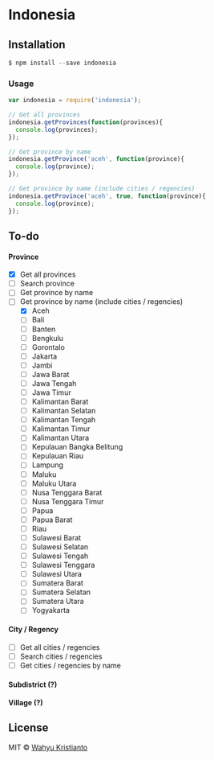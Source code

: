 # Indonesia

## Installation

```js
$ npm install --save indonesia
```

### Usage

```js
var indonesia = require('indonesia');

// Get all provinces
indonesia.getProvinces(function(provinces){
  console.log(provinces);
});

// Get province by name
indonesia.getProvince('aceh', function(province){
  console.log(province);
});

// Get province by name (include cities / regencies)
indonesia.getProvince('aceh', true, function(province){
  console.log(province);
});
```

## To-do
#### Province
- [x] Get all provinces
- [ ] Search province
- [ ] Get province by name
- [ ] Get province by name (include cities / regencies)
  - [x] Aceh
  - [ ] Bali
  - [ ] Banten
  - [ ] Bengkulu
  - [ ] Gorontalo
  - [ ] Jakarta
  - [ ] Jambi
  - [ ] Jawa Barat
  - [ ] Jawa Tengah
  - [ ] Jawa Timur
  - [ ] Kalimantan Barat
  - [ ] Kalimantan Selatan
  - [ ] Kalimantan Tengah
  - [ ] Kalimantan Timur
  - [ ] Kalimantan Utara
  - [ ] Kepulauan Bangka Belitung
  - [ ] Kepulauan Riau
  - [ ] Lampung
  - [ ] Maluku
  - [ ] Maluku Utara
  - [ ] Nusa Tenggara Barat
  - [ ] Nusa Tenggara Timur
  - [ ] Papua
  - [ ] Papua Barat
  - [ ] Riau
  - [ ] Sulawesi Barat
  - [ ] Sulawesi Selatan
  - [ ] Sulawesi Tengah
  - [ ] Sulawesi Tenggara
  - [ ] Sulawesi Utara
  - [ ] Sumatera Barat
  - [ ] Sumatera Selatan
  - [ ] Sumatera Utara
  - [ ] Yogyakarta

#### City / Regency
- [ ] Get all cities / regencies
- [ ] Search cities / regencies
- [ ] Get cities / regencies by name

#### Subdistrict (?)

#### Village (?)

## License

MIT © [Wahyu Kristianto](https://kristories.com)
